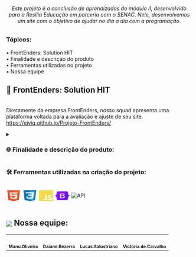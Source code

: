 <div align="center">
<i><h6>Este projeto é a conclusão de aprendizados do módulo II, desenvolvido para a Resilia Educação em parceria com o SENAC. Nele, desenvolvemos um site com o objetivo de ajudar no dia a dia com a programação.</i>
</div>

  ## <h3>Tópicos: </h3>
  • FrontEnders: Solution HIT <br>
  • Finalidade e descrição do produto <br>
  • Ferramentas utilizadas no projeto <br>
  • Nossa equipe
  
  
## 🎯 FrontEnders: Solution HIT <br>
  <br>Diretamente da empresa FrontEnders, nosso squad apresenta uma plataforma voltada para a avaliação e ajuste de seu site.<br> https://eiviq.github.io/Projeto-FrontEnders/ <br>
  
  

<details>
  <summary><h3>🌐 Finalidade e descrição do produto:</h3></summary>
      <p align="justify">
     <h5> Aqui estaremos desenvolvendo um projeto para a empresa FrontEnders, chamado Solution HIT. Nossa proposta é a criação de um produto que auxilie no dia a dia com a programação, e no desenvolvimento de projetos, visando facilitar a vida do programador. Nele, você precisa apenas compartilhar conosco o link de seu projeto, que retornaremos com um feedback apontando os acertos e dando dicas sobre o que ainda pode ser melhorado. Trabalhamos com três modelos de planos: free, básico, e premium. Cada um fornece suas vantagens e benefícios exclusivos. Para a criação, utilizamos ferramentas que nos permitem a validação de e-mail e CEP (através da API), e criamos a oportunidade do usuário entrar em contato conosco através de um formulário. A responsividade foi feita através do media screen e bootstrap, e também utilizamos Javascript. </h5> <br>
  
 <img align="center" alt="HTML" height="330" width="480" src="https://live.staticflickr.com/65535/52503982238_36794e8a2f_k.jpg">    
 <img align="center" alt="HTML" height="330" width="480" src="https://live.staticflickr.com/65535/52503431546_3d1a644484_k.jpg">
  <br>
  <br>
 <img align="center" alt="HTML" height="330" width="480" src="https://live.staticflickr.com/65535/52503431541_974456f2d0_k.jpg">
 <img align="center" alt="HTML" height="330" width="480" src="https://live.staticflickr.com/65535/52503982188_8bedaaae55_k.jpg">
  <br>
  <br>
   <img align="center" alt="HTML" height="330" width="480" src="https://live.staticflickr.com/65535/52503905020_3006663b4d_k.jpg">
  <br>
  <br>
 <img align="center" alt="HTML" height="330" width="480" src="https://live.staticflickr.com/65535/52503982158_e40a014409_k.jpg">
  <br>
  <br>
   <img align="center" alt="HTML" height="330" width="480" src="https://live.staticflickr.com/65535/52503904975_12debdfdd8_h.jpg">
 <img align="center" alt="HTML" height="330" width="500" src="https://live.staticflickr.com/65535/52503447476_5747761269_h.jpg">





  </details>
     <h3> 🛠️ Ferramentas utilizadas na criação do projeto:</h3>
    <p align="justify">
<div style="display: inline_block"><br>
<img align="center" alt="HTML" height="30" width="40" src="https://raw.githubusercontent.com/devicons/devicon/master/icons/html5/html5-original.svg">
<img align="center" alt="CSS" height="30" width="40" src="https://raw.githubusercontent.com/devicons/devicon/master/icons/css3/css3-original.svg">
 <img align="center" alt="Js" height="30" width="40" src="https://raw.githubusercontent.com/devicons/devicon/master/icons/javascript/javascript-plain.svg">
 <img align="center" alt="Bootstrap" height="30" width="40" src="https://raw.githubusercontent.com/devicons/devicon/1119b9f84c0290e0f0b38982099a2bd027a48bf1/icons/bootstrap/bootstrap-original.svg">
  <img align="center" alt="API" height="30" width="40" src="https://visualpharm.com/assets/52/Rest%20Api-595b40b75ba036ed117d8abe.svg">
</div> <br>

## <img height="45px" align="center" src="https://github.com/luqui2/Sistema-para-Viagens-/blob/main/src/imagens/set.gif"> Nossa equipe:
  <table>
  <tr>
    <td align="center"><a href="https://github.com/ogolipe"><img src="https://avatars.githubusercontent.com/u/112409835?v=4" width="100px;" alt=""/><br /><sub><b>Manu Oliveira</b></sub></a><br /><a href="" title="Code"></a></td>
     <td align="center"><a href="https://github.com/daiane1995"><img src="https://avatars.githubusercontent.com/u/113690388?v=4" width="100px;" alt=""/><br /><sub><b>Daiane Bezerra</b></sub></a><br /><a href="" title="Code"></a></td>
    <td align="center"><a href="https://github.com/lcsalustriano"><img src="https://avatars.githubusercontent.com/u/113260575?v=4" width="100px;" alt=""/><br /><sub><b>Lucas Salustriano</b></sub></a><br /><a href="" title="Code"></a></td>
    <td align="center"><a href="https://github.com/eiviq"><img src="https://avatars.githubusercontent.com/u/113266620?v=4" width="100px;" alt=""/><br /><sub><b>Victória de Carvalho</b></sub></a><br /><a href="" title="Code"></a></td>
  </tr>
</table>
